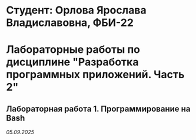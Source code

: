 # Студент: Орлова Ярослава Владиславовна, ФБИ-22

# Лабораторные работы по дисциплине "Разработка программных приложений. Часть 2"

## Лабораторная работа 1. Программирование на Bash

*05.09.2025*